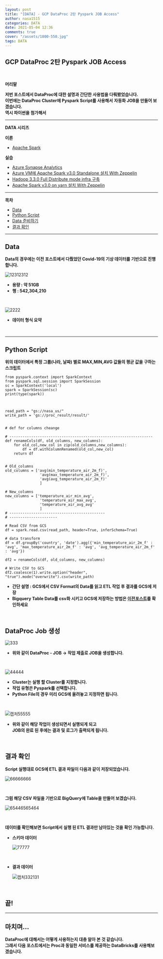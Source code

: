 ```yaml
---
layout: post
title: "[DATA] - GCP DataProc 2탄 Pyspark JOB Access"
author: nasa1515
categories: DATA
date: 2021-05-04 12:36
comments: true
cover: "/assets/1800-550.jpg"
tags: DATA
---
```




## **GCP DataProc 2탄 Pyspark JOB Access**


<br/>

**머리말**  

**저번 포스트에서 DataProc에 대한 설명과 간단한 사용법을 다뤄봤었습니다.**  
**이번에는 DataProc Cluster에 Pyspark Script를 사용해서** 
**자동화 JOB을 만들어 보겠습니다.**  
**역시 파이썬을 첨가해서**  


---

**DATA 시리즈**




**이론**



 - [Apache Spark](https://nasa1515.github.io/data/2021/03/03/spark.html)


**실습** 

 - [Azure Synapse Analytics](https://nasa1515.github.io/data/2021/02/25/azure-synapse.html)
 - [Azure VM에 Apache Spark v3.0 Standalone 설치 With Zeppelin](https://nasa1515.github.io/data/2021/03/04/Spark2.html)
 - [Hadoop 3.3.0 Full Distribute mode infra 구축](https://nasa1515.github.io/data/2021/03/08/hadoop.html)
 - [Apache Spark v3.0 on yarn 설치 With Zeppelin](https://nasa1515.github.io/data/2021/03/10/spark-yarn.html)

---

**목차**

- [Data](#a1)
- [Python Script](#a2)
- [Data 준비하기](#a3)
- [결과 확인](#a4)



--- 

## **Data** <a name="a1"></a> 

**Data의 경우에는 이전 포스트에서 다뤘었던 Covid-19의 기상 데이터를 기반으로 진행합니다.**  

![12312312](https://user-images.githubusercontent.com/69498804/116961186-9e637480-acdd-11eb-906f-9e340165dee1.JPG)

* **용량 : 약 51GB**
* **행 : 542,304,210**

<br/>


![2222](https://user-images.githubusercontent.com/69498804/116961225-bfc46080-acdd-11eb-930e-ec68574417e5.JPG)

* **데이터 형식 요약**

<br/>


---

## **Python Script** <a name="a2"></a> 

**위의 데이터에서 특정 그룹(나라, 날짜) 별로 MAX,MIN,AVG 값들의 평균 값을 구하는 스크립트** 

```
from pyspark.context import SparkContext
from pyspark.sql.session import SparkSession
sc = SparkContext('local')
spark = SparkSession(sc)
print(type(spark))



read_path = "gs://nasa_us/"
write_path = 'gs://proc_result/result/'


# def for columns cheange

# ------------------------------------------------------------------
def renameCols(df, old_columns, new_columns):
    for old_col,new_col in zip(old_columns,new_columns):
        df = df.withColumnRenamed(old_col,new_col)
    return df


# Old_columns
old_columns = ['avg(min_temperature_air_2m_f)',
                'avg(max_temperature_air_2m_f)',
                'avg(avg_temperature_air_2m_f)'
                ]

# New_columns
new_columns = ['temperature_air_min_avg',
                'temperature_air_max_avg',
                'temperature_air_avg_avg'
                ]
# --------------------------------------------
# ----------------------

# Read CSV from GCS
df = spark.read.csv(read_path, header=True, inferSchema=True)

# data transform
df = df.groupBy('country', 'date').agg({'min_temperature_air_2m_f' : 'avg', 'max_temperature_air_2m_f' : 'avg', 'avg_temperature_air_2m_f' : 'avg'})

df2 = renameCols(df, old_columns, new_columns)

# Write CSV to GCS
df2.coalesce(1).write.option("header", "true").mode("overwrite").csv(write_path)
```

* **간단 설명 : GCS에서 CSV Format의 Data를 읽고 ETL 작업 후 결과를 GCS에 저장**  
* **Bigquery Table Data를 csv화 시키고 GCS에 저장하는 방법은 [이전포스트](https://nasa1515.github.io/data/2021/04/28/DataProc.html)를 확인하세요**


<br/>


## **DataProc Job 생성** <a name="a3"></a> 


![333](https://user-images.githubusercontent.com/69498804/116962299-91945000-ace0-11eb-8e8f-20ea0f9f5b15.JPG)

* **위와 같이 DataProc - JOB -> 작업 제출로 JOB을 생성합니다.**  

<br/>

![44444](https://user-images.githubusercontent.com/69498804/116962386-c6a0a280-ace0-11eb-96f5-aaaad00c4588.JPG)

* **Cluster는 실행 할 Cluster를 지정합니다.**
* **작업 유형은 Pyspark를 선택합니다.** 
* **Python File의 경우 미리 GCS에 올려놓고 지정하면 됩니다.**  

<br/>


![캡처55555](https://user-images.githubusercontent.com/69498804/116962498-12ebe280-ace1-11eb-835a-2b85ed26c91c.JPG)

* **위와 같이 해당 작업이 생성되면서 실행되게 되고**  
    **JOB의 완료 된 후에는 결과 및 로그가 출력되게 됩니다.**  

<br/>


## **결과 확인** <a name="a4"></a> 

**Script 실행대로 GCS에 ETL 결과 파일이 다음과 같이 저장되었습니다.**  

![66666666](https://user-images.githubusercontent.com/69498804/116962590-5c3c3200-ace1-11eb-8614-8e54e3664677.JPG)


<br/>

**그럼 해당 CSV 파일을 기반으로 BigQuery에 Table을 만들어 보겠습니다.**  

![65446565464](https://user-images.githubusercontent.com/69498804/116962680-a0c7cd80-ace1-11eb-84fa-c3e8ca5a092b.JPG)

<br/>

**데이터를 확인해보면 Script에서 실행 된 ETL 결과만 남아있는 것을 확인 가능합니다.**

* **스키마 데이터**

    ![77777](https://user-images.githubusercontent.com/69498804/116963266-59424100-ace3-11eb-9d2a-e3549f04bcae.JPG)

    <br/>

* **결과 데이터**

    ![캡처332131](https://user-images.githubusercontent.com/69498804/116963305-76770f80-ace3-11eb-800d-7cb6f0762ef5.JPG)


    <br/>

## **끝!**



---

## **마치며…**  

  
**DataProc에 대해서는 어떻게 사용하는지 대충 알아 본 것 같습니다.**  
**그래서 다음 포스트에서는 Proc과 동일한 서비스를 제공하는 DataBricks를 사용해보겠습니다.**  


